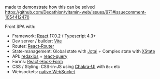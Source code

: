 made to demonstrate how this can be solved
https://github.com/Decathlon/vitamin-web/issues/971#issuecomment-1054412470

Front SPA with:

-   Framework: [React](https://github.com/facebook/react) 17.0.2 / Typescript 4.3+
-   Dev server / builder: [Vite](https://github.com/vitejs/vite/)
-   Router: [React-Router](https://github.com/ReactTraining/react-router/)
-   State-management: Global state with
    [Jotai](https://github.com/pmndrs/jotai/) + Complex state with
    [XState](https://github.com/statelyai/xstate)
-   API: [redaxios](https://github.com/developit/redaxios) +
    [react-query](https://github.com/tannerlinsley/react-query)
-   Forms: [React-Hook-Form](https://github.com/react-hook-form/react-hook-form/)
-   CSS / Styling: CSS-in-JS using
    [Chakra-UI](https://github.com/chakra-ui/chakra-ui) with `Box` etc
-   Websockets:
    [native WebSocket](https://developer.mozilla.org/en-US/docs/Web/API/WebSocket)
